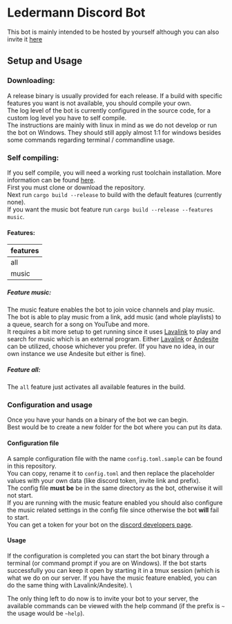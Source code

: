 # Ledermann Discord Bot

This bot is mainly intended to be hosted by yourself although you can also invite
it [here](https://discord.com/api/oauth2/authorize?client_id=558412881574494239&permissions=8&scope=bot)

## Setup and Usage

### Downloading:

A release binary is usually provided for each release. 
If a build with specific features you want is not available, you should compile your own. \
The log level of the bot is currently configured in the source code, for a custom log level you have to self
compile. \
The instructions are mainly with linux in mind as we do not develop or run the bot on Windows. 
They should still apply almost 1:1 for windows besides some commands regarding terminal / commandline usage.

### Self compiling:

If you self compile, you will need a working rust toolchain installation. More information can be
found [here](https://www.rust-lang.org). \
First you must clone or download the repository. \
Next run `cargo build --release` to build with the default features (currently none). \
If you want the music bot feature run `cargo build --release --features music`.

#### Features:

| features |
| -------- |
| all      |
| music    |

##### Feature music:

The music feature enables the bot to join voice channels and play music. \
The bot is able to play music from a link, add music (and whole playlists) to a queue,
search for a song on YouTube and more. \
It requires a bit more setup to get running since it uses [Lavalink](https://github.com/freyacodes/Lavalink)
to play and search for music which is an external program. 
Either [Lavalink](https://github.com/freyacodes/Lavalink) or [Andesite](https://github.com/natanbc/andesite)
can be utilized, choose whichever you prefer. (If you have no idea, in our own instance we use Andesite but
either is fine). 

##### Feature all:

The `all` feature just activates all available features in the build.

### Configuration and usage

Once you have your hands on a binary of the bot we can begin.\
Best would be to create a new folder for the bot where you can put its data.

#### Configuration file

A sample configuration file with the name `config.toml.sample` can be found in this repository. \
You can copy, rename it to `config.toml` and then replace the placeholder values with your own data 
(like discord token, invite link and prefix). \
The config file **must be**  be in the same directory as the bot, otherwise it will not start. \
If you are running with the music feature enabled you should also configure the music related settings
in the config file since otherwise the bot **will** fail to start. \
You can get a token for your bot on the [discord developers page](https://discord.com/developers/applications). 

#### Usage

If the configuration is completed you can start the bot binary through a terminal (or command prompt
if you are on Windows).
If the bot starts successfully you can keep it open by starting it in a tmux session (which is what we do
on our server. If you have the music feature enabled, you can do the same thing with Lavalink/Andesite). \

The only thing left to do now is to invite your bot to your server, the available commands can be viewed 
with the help command (if the prefix is `~` the usage would be `~help`).

